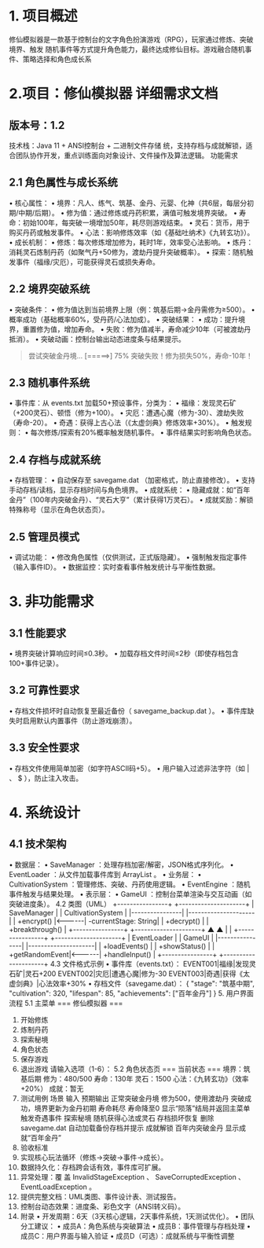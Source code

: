# 1. 项目概述
修仙模拟器是一款基于控制台的文字角色扮演游戏（RPG），玩家通过修炼、突破境界、触发
随机事件等方式提升角色能力，最终达成修仙目标。游戏融合随机事件、策略选择和角色成长系

# 2.项目：修仙模拟器 详细需求文档
## 版本号：1.2
技术栈：Java 11 + ANSI控制台 + 二进制文件存储
统，支持存档与成就解锁，适合团队协作开发，重点训练面向对象设计、文件操作及算法逻辑。 功能需求
## 2.1 角色属性与成长系统
• 核心属性：
• 境界：凡人、练气、筑基、金丹、元婴、化神（共6层，每层分初期/中期/后期）。
• 修为值：通过修炼或丹药积累，满值可触发境界突破。
• 寿命：初始100年，每突破一境增加50年，耗尽则游戏结束。
• 灵石：货币，用于购买丹药或触发事件。
• 心法：影响修炼效率（如《基础吐纳术》《九转玄功》）。
• 成长机制：
• 修炼：每次修炼增加修为，耗时1年，效率受心法影响。
• 炼丹：消耗灵石炼制丹药（如聚气丹+50修为，渡劫丹提升突破概率）。
• 探索：随机触发事件（福缘/灾厄），可能获得灵石或损失寿命。
## 2.2 境界突破系统
• 突破条件：
• 修为值达到当前境界上限（例：筑基后期→金丹需修为≥500）。
• 概率成功（基础概率60%，受丹药/心法加成）。
• 突破结果：
• 成功：提升境界，重置修为值，增加寿命。
• 失败：修为值减半，寿命减少10年（可被渡劫丹抵消）。
• 突破动画：控制台输出动态进度条与结果提示。
> 尝试突破金丹境... [=====>] 75%
> 突破失败！修为损失50%，寿命-10年！

## 2.3 随机事件系统
• 事件库：从 events.txt 加载50+预设事件，分类为：
• 福缘：发现灵石矿（+200灵石）、顿悟（修为+100）。
• 灾厄：遭遇心魔（修为-30）、渡劫失败（寿命-20）。
• 奇遇：获得上古心法（《太虚剑典》修炼效率+30%）。
• 触发规则：
• 每次修炼/探索有20%概率触发随机事件。
• 事件结果实时影响角色状态。
## 2.4 存档与成就系统
• 存档管理：
• 自动保存至 savegame.dat （加密格式，防止直接修改）。
• 支持手动存档/读档，显示存档时间与角色境界。
• 成就系统：
• 隐藏成就：如“百年金丹”（100年内突破金丹）、“灵石大亨”（累计获得1万灵石）。
• 成就奖励：解锁特殊称号（显示在角色状态页）。

## 2.5 管理员模式
• 调试功能：
• 修改角色属性（仅供测试，正式版隐藏）。
• 强制触发指定事件（输入事件ID）。
• 数据监控：实时查看事件触发统计与平衡性数据。
# 3. 非功能需求
## 3.1 性能要求
• 境界突破计算响应时间≤0.3秒。
• 加载存档文件时间≤2秒（即使存档包含100+事件记录）。
## 3.2 可靠性要求
• 存档文件损坏时自动恢复至最近备份（ savegame_backup.dat ）。
• 事件库缺失时启用默认内置事件（防止游戏崩溃）。
## 3.3 安全性要求
• 存档文件使用简单加密（如字符ASCII码+5）。
• 用户输入过滤非法字符（如 | 、 $ ），防止注入攻击。
# 4. 系统设计
## 4.1 技术架构
• 数据层：
• SaveManager ：处理存档加密/解密，JSON格式序列化。
• EventLoader ：从文件加载事件库到 ArrayList<Event> 。
• 业务层：
• CultivationSystem ：管理修炼、突破、丹药使用逻辑。
• EventEngine ：随机事件触发与结果处理。
• 表示层：
• GameUI ：控制台菜单渲染与交互动画（如突破进度条）。
4.2 类图（UML）
+----------------+ +---------------------+
| SaveManager | | CultivationSystem |
|----------------| |---------------------|
| +encrypt() |<------| -currentStage: String|
| +decrypt() | | +breakthrough() |
+----------------+ +---------------------+
▲ ▲
| |
+----------------+ +---------------------+
| EventLoader | | GameUI |
|----------------| |---------------------|
| +loadEvents() | | +showStatus() |
| +getRandomEvent|<------| +handleInput() |
+----------------+ +---------------------+
4.3 文件格式示例
• 事件库（events.txt）：
EVENT001|福缘|发现灵石矿|灵石+200
EVENT002|灾厄|遭遇心魔|修为-30
EVENT003|奇遇|获得《太虚剑典》|心法效率+30%
• 存档文件（savegame.dat）：
{
"stage": "筑基中期",
"cultivation": 320,
"lifespan": 85,
"achievements": ["百年金丹"]
}
5. 用户界面流程
5.1 主菜单
=== 修仙模拟器 ===
1. 开始修炼
2. 炼制丹药
3. 探索秘境
4. 角色状态
5. 保存游戏
6. 退出游戏
请输入选项（1-6）：
5.2 角色状态页
=== 当前状态 ===
境界：筑基后期
修为：480/500
寿命：130年
灵石：1500
心法：《九转玄功》（效率+20%）
成就：暂无
6. 测试用例
场景 输入 预期输出
正常突破金丹境 修为500，使用渡劫丹 突破成功，境界更新为金丹初期
寿命耗尽 寿命降至0 显示“陨落”结局并返回主菜单
触发奇遇事件 探索秘境 随机获得心法或灵石
存档损坏恢复 删除savegame.dat 自动加载备份存档并提示
成就解锁 百年内突破金丹 显示成就“百年金丹”
7. 验收标准
1. 实现核心玩法循环（修炼→突破→事件→成长）。
2. 数据持久化：存档跨会话有效，事件库可扩展。
3. 异常处理：覆
盖 InvalidStageException 、 SaveCorruptedException 、 EventLoadException 。
4. 提供完整文档：UML类图、事件设计表、测试报告。
5. 控制台动态效果：进度条、彩色文字（ANSI转义码）。
8. 附录
• 开发周期：6天（3天核心逻辑，2天事件系统，1天测试优化）。
• 团队分工建议：
• 成员A：角色系统与突破算法
• 成员B：事件管理与存档处理
• 成员C：用户界面与输入验证
• 成员D（可选）：成就系统与平衡性调整